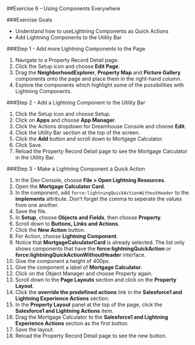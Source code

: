 ##Exercise 6 – Using Components Everywhere

###Exercise Goals

* Understand how to useLightning Components as Quick Actions
* Add Lightning Components to the Utility Bar

###Step 1 - Add more Lightning Components to the Page

1. Navigate to a Property Record Detail page.
2. Click the Setup icon and choose **Edit Page**.
3. Drag the **NeighborhoodExplorer**, **Property Map** and **Picture Gallery** components onto the page and place them in the right-hand column.
4. Explore the components which highlight some of the possibilities with Lightning Components.

###Step 2 - Add a Lightning Component to the Utility Bar
1. Click the Setup icon and choose Setup.
2. Click on **Apps** and choose **App Manager**.
3. Click the Actions dropdown for Dreamhouse Console and choose **Edit**.
4. Click the Utility Bar section at the top of the screen.
5. Click the **Add** button and scroll down to Mortgage Calculator.
6. Click Save.
7. Reload the Property Record Detail page to see the Mortgage Calculator in the Utility Bar.

###Step 3 - Make a Lightning Component a Quick Action
1. In the Dev Console, choose **File > Open Lightning Resources**.
2. Open the **Mortgage Calculator Card**.
3. In the component, add `force:lightningQuickActionWithoutHeader` to the **implements** attribute. Don't forget the comma to seperate the values from one another.
4. Save the file.
5. In **Setup**, choose **Objects and Fields**, then choose **Property**.
6. Scroll down to **Buttons, Links and Actions**.
7. Click the **New Action** button.
8. For Action, choose **Lightning Component**.
9. Notice that **MortgageCalculatorCard** is already selected. The list only shows components that have the **force:lightningQuickAction** or **force:lightningQuickActionWithoutHeader** interface.
10. Give the component a height of 400px.
11. Give the component a label of **Mortgage Calculator**.
11. Click on the Object Manager and choose Property again.
12. Scroll down to the **Page Layouts** section and click on the **Property Layout**.
13. Click the **override the predefined actions** link in the **Salesforce1 and Lightning Experience Actions** section.
14. In the **Property Layout** panel at the top of the page, click the **Salesforce1 and Lightning Actions** item.
15. Drag the Mortgage Calculator to the **Salesforce1 and Lightning Experience Actions** section as the first button.
16. Save the layout.
17. Reload the Property Record Detail page to see the new button.
